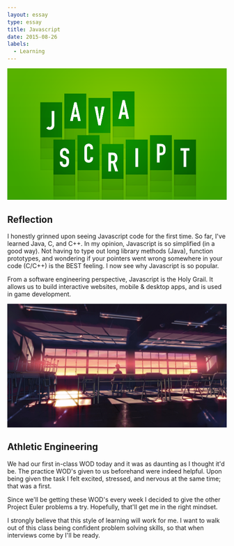```yaml
---
layout: essay
type: essay
title: Javascript
date: 2015-08-26
labels:
  - Learning
---
```


<img src="../images/javascimg.png" style="width:600;height:200">

## Reflection

I honestly grinned upon seeing Javascript code for the first time. So far, I've learned Java, C, and C++. In my opinion, Javascript is so simplified (in a good way). Not having to type out long library methods (Java), function prototypes, and wondering if your pointers went wrong somewhere in your code (C/C++) is the BEST feeling. I now see why Javascript is so popular. 

From a software engineering perspective, Javascript is the Holy Grail. It allows us to build interactive websites, mobile & desktop apps, and is used in game development. 

<img src="../images/classroom.jpg" style="width:600;height:200">

## Athletic Engineering

We had our first in-class WOD today and it was as daunting as I thought it'd be. The practice WOD's given to us beforehand were indeed helpful. Upon being given the task I felt excited, stressed, and nervous at the same time; that was a first.

Since we'll be getting these WOD's every week I decided to give the other Project Euler problems a try. Hopefully, that'll get me in the right mindset. 

I strongly believe that this style of learning will work for me. I want to walk out of this class being confident problem solving skills, so that when interviews come by I'll be ready.
